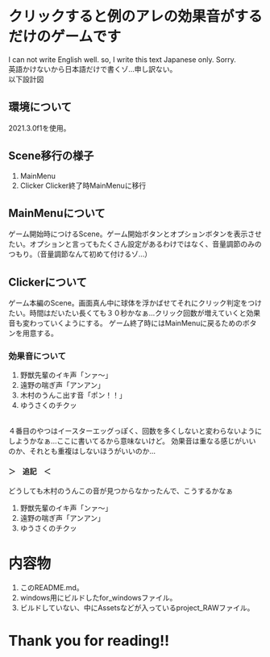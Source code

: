 # クリックすると例のアレの効果音がするだけのゲームです
I can not write English well. so, I write this text Japanese only. Sorry.
<br>
英語かけないから日本語だけで書くゾ…申し訳ない。
<br>
以下設計図

## 環境について
2021.3.0f1を使用。

## Scene移行の様子

1. MainMenu
2. Clicker
Clicker終了時MainMenuに移行

## MainMenuについて
ゲーム開始時につけるScene。ゲーム開始ボタンとオプションボタンを表示させたい。オプションと言ってもたくさん設定があるわけではなく、音量調節のみのつもり。（音量調節なんて初めて付けるゾ…）

## Clickerについて
ゲーム本編のScene。画面真ん中に球体を浮かばせてそれにクリック判定をつけたい。時間はだいたい長くても３０秒かなぁ…クリック回数が増えていくと効果音も変わっていくようにする。
ゲーム終了時にはMainMenuに戻るためのボタンを用意する。

### 効果音について
1. 野獣先輩のイキ声「ンァ～」
2. 遠野の喘ぎ声「アンアン」
3. 木村のうんこ出す音「ポン！！」
4. ゆうさくのチクッ
<br>
４番目のやつはイースターエッグっぽく、回数を多くしないと変わらないようにしようかなぁ…ここに書いてるから意味ないけど。
効果音は重なる感じがいいのか、それとも重複はしないほうがいいのか…

#### ＞　追記　＜
どうしても木村のうんこの音が見つからなかったんで、こうするかなぁ
1. 野獣先輩のイキ声「ンァ～」
2. 遠野の喘ぎ声「アンアン」
3. ゆうさくのチクッ


# 内容物
1. このREADME.md。
2. windows用にビルドしたfor_windowsファイル。
3. ビルドしていない、中にAssetsなどが入っているproject_RAWファイル。

# Thank you for reading!!
